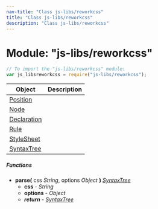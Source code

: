 ```yaml
---
nav-title: "Class js-libs/reworkcss"
title: "Class js-libs/reworkcss"
description: "Class js-libs/reworkcss"
---
```

# Module: "js-libs/reworkcss"

``` JavaScript
// To import the "js-libs/reworkcss" module:
var js_libsreworkcss = require("js-libs/reworkcss");
```

Object | Description
------|------------
[Position](../../js-libs/reworkcss/Position.md) | 
[Node](../../js-libs/reworkcss/Node.md) | 
[Declaration](../../js-libs/reworkcss/Declaration.md) | 
[Rule](../../js-libs/reworkcss/Rule.md) | 
[StyleSheet](../../js-libs/reworkcss/StyleSheet.md) | 
[SyntaxTree](../../js-libs/reworkcss/SyntaxTree.md) | 

##### Functions
 - **parse(** css _String_, options _Object_ **)** [_SyntaxTree_](../../js-libs/reworkcss/SyntaxTree.md)
   - **css** - _String_
   - **options** - _Object_
   - _**return**_ - [_SyntaxTree_](../../js-libs/reworkcss/SyntaxTree.md)